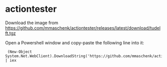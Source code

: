# actiontester

Download the image from https://github.com/mmaschenk/actiontester/releases/latest/download/tudelft.tgz


Open a Powershell window and copy-paste the following line into it:
```
 (New-Object System.Net.WebClient).DownloadString('https://github.com/mmaschenk/actiontester/releases/latest/download/tudelft.tgz') | iex
```